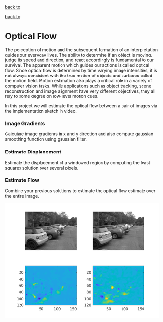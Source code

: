 [back to]()

[back to]()

# Optical Flow

The perception of motion and the subsequent formation of an interpretation guides our everyday lives. The ability to determine if an object is moving, judge its speed and direction, and react accordingly is fundamental to our survival. The apparent motion which guides our actions is called optical flow. Since optical flow is determined by time varying image intensities, it is not always consistent with the true motion of objects and surfaces called the motion field. Motion estimation also plays a critical role in a variety of computer vision tasks. While applications such as object tracking, scene reconstruction and image alignment have very different objectives, they all rely to some degree on low-level motion cues.

In this project we will estimate the optical flow between a pair of images via the implementation sketch in video.

### Image Gradients

Calculate image gradients in x and y direction and also compute gaussian smoothing function using gaussian filter.

### Estimate Displacement

Estimate the displacement of a windowed region by computing the least squares solution over several pixels.

### Estimate Flow

Combine your previous solutions to estimate the optical flow estimate over the entire image.

![alt text](https://github.com/sandeepgogadi/Computer-Vision-Matlab/blob/master/Optical%20Flow/output.png "Output image")
